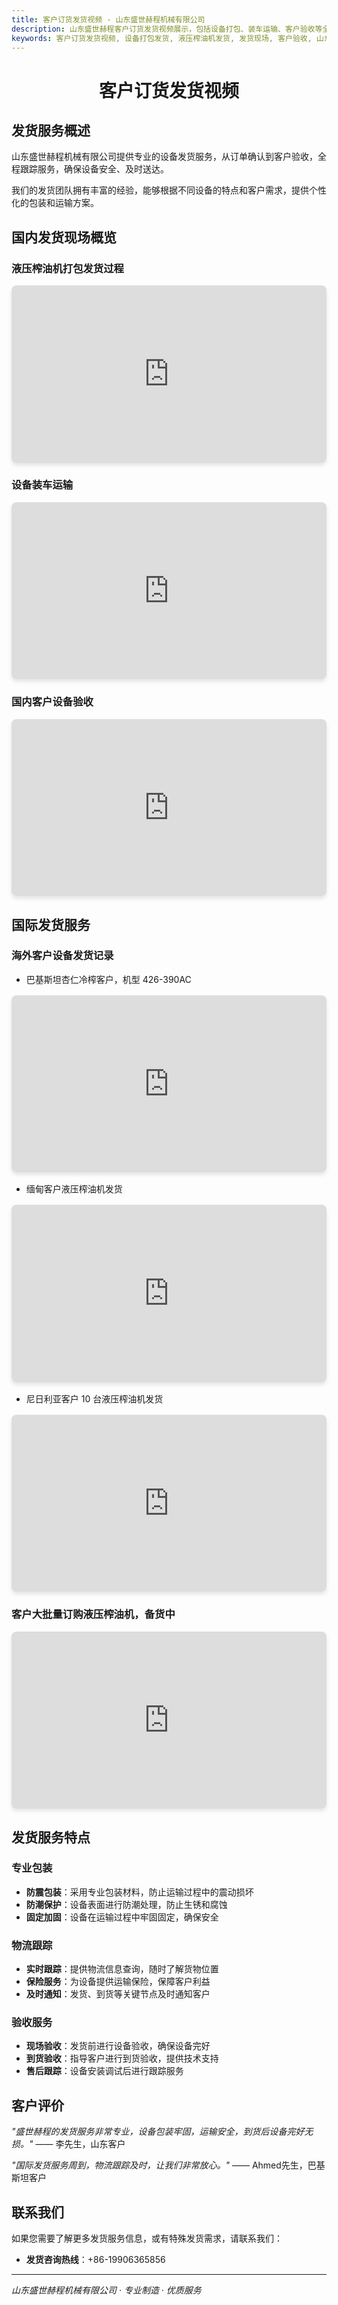 ```yaml
---
title: 客户订货发货视频 - 山东盛世赫程机械有限公司
description: 山东盛世赫程客户订货发货视频展示，包括设备打包、装车运输、客户验收等全过程，让您了解我们的专业发货服务。
keywords: 客户订货发货视频, 设备打包发货, 液压榨油机发货, 发货现场, 客户验收, 山东盛世赫程发货视频, 设备运输, 发货服务
---
```


#  <center> 客户订货发货视频</center>

## 发货服务概述

山东盛世赫程机械有限公司提供专业的设备发货服务，从订单确认到客户验收，全程跟踪服务，确保设备安全、及时送达。

我们的发货团队拥有丰富的经验，能够根据不同设备的特点和客户需求，提供个性化的包装和运输方案。

## 国内发货现场概览

### 液压榨油机打包发货过程
<div class="video-container">
  <iframe src="https://www.youtube.com/embed/rrY56IsqT24" frameborder="0" allow="accelerometer; autoplay; clipboard-write; encrypted-media; gyroscope; picture-in-picture" allowfullscreen></iframe>
</div>

### 设备装车运输
<div class="video-container">
  <iframe src="https://www.youtube.com/embed/mjzmVves1SU" frameborder="0" allow="accelerometer; autoplay; clipboard-write; encrypted-media; gyroscope; picture-in-picture" allowfullscreen></iframe>
</div>

### 国内客户设备验收
<div class="video-container">
  <iframe src="https://www.youtube.com/embed/--mJg9RNZwA" frameborder="0" allow="accelerometer; autoplay; clipboard-write; encrypted-media; gyroscope; picture-in-picture" allowfullscreen></iframe>
</div>

## 国际发货服务

### 海外客户设备发货记录
+ 巴基斯坦杏仁冷榨客户，机型 426-390AC
<div class="video-container">
  <iframe src="https://www.youtube.com/embed/jjbll8mzB70" frameborder="0" allow="accelerometer; autoplay; clipboard-write; encrypted-media; gyroscope; picture-in-picture" allowfullscreen></iframe>
</div>
 
+ 缅甸客户液压榨油机发货
<div class="video-container">
  <iframe src="https://www.youtube.com/embed/qbhvJQ6amLE" frameborder="0" allow="accelerometer; autoplay; clipboard-write; encrypted-media; gyroscope; picture-in-picture" allowfullscreen></iframe>
</div>

+ 尼日利亚客户 10 台液压榨油机发货
<div class="video-container">
  <iframe src="https://www.youtube.com/embed/3z6FzOGXqmA" frameborder="0" allow="accelerometer; autoplay; clipboard-write; encrypted-media; gyroscope; picture-in-picture" allowfullscreen></iframe>
</div>

### 客户大批量订购液压榨油机，备货中
<div class="video-container">
  <iframe src="https://www.youtube.com/embed/U077XRSuR-U" frameborder="0" allow="accelerometer; autoplay; clipboard-write; encrypted-media; gyroscope; picture-in-picture" allowfullscreen></iframe>
</div>


## 发货服务特点

### 专业包装
- **防震包装**：采用专业包装材料，防止运输过程中的震动损坏
- **防潮保护**：设备表面进行防潮处理，防止生锈和腐蚀
- **固定加固**：设备在运输过程中牢固固定，确保安全

### 物流跟踪
- **实时跟踪**：提供物流信息查询，随时了解货物位置
- **保险服务**：为设备提供运输保险，保障客户利益
- **及时通知**：发货、到货等关键节点及时通知客户

### 验收服务
- **现场验收**：发货前进行设备验收，确保设备完好
- **到货验收**：指导客户进行到货验收，提供技术支持
- **售后跟踪**：设备安装调试后进行跟踪服务

## 客户评价

*"盛世赫程的发货服务非常专业，设备包装牢固，运输安全，到货后设备完好无损。"*
—— 李先生，山东客户

*"国际发货服务周到，物流跟踪及时，让我们非常放心。"*
—— Ahmed先生，巴基斯坦客户

## 联系我们

如果您需要了解更多发货服务信息，或有特殊发货需求，请联系我们：

- **发货咨询热线**：+86-19906365856

---

<style>
.video-container {
  position: relative;
  width: 100%;
  height: 0;
  padding-bottom: 56.25%; /* 16:9 aspect ratio */
  margin: 1rem 0;
}

.video-container iframe {
  position: absolute;
  top: 0;
  left: 0;
  width: 100%;
  height: 100%;
  border-radius: 8px;
  box-shadow: 0 4px 6px rgba(0, 0, 0, 0.1);
}

@media (max-width: 768px) {
  .video-container {
    padding-bottom: 56.25%;
    margin: 0.5rem 0;
  }
}
</style>

*山东盛世赫程机械有限公司 · 专业制造 · 优质服务*